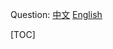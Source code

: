 
Question: 
[中文](https://leetcode-cn.com/problems/35)
[English](https://leetcode.com/problems/35)

[TOC]
